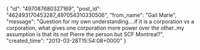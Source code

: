  {
   "id": "497087680327169",
   "post_id": "462493170453287_497054310330506",
   "from_name": "Gail Marie",
   "message": "Question for my own understanding....if it is a corporation vs a corporation, what gives one corporation more power over the other..my assumption is that its not Pierre the person but SCF Montreal?",
   "created_time": "2013-03-28T15:54:08+0000"
 }
